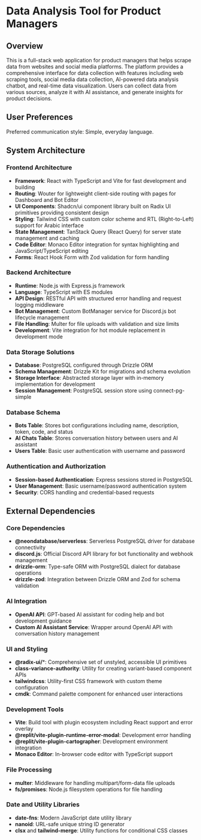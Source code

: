 # Data Analysis Tool for Product Managers

## Overview

This is a full-stack web application for product managers that helps scrape data from websites and social media platforms. The platform provides a comprehensive interface for data collection with features including web scraping tools, social media data collection, AI-powered data analysis chatbot, and real-time data visualization. Users can collect data from various sources, analyze it with AI assistance, and generate insights for product decisions.

## User Preferences

Preferred communication style: Simple, everyday language.

## System Architecture

### Frontend Architecture
- **Framework**: React with TypeScript and Vite for fast development and building
- **Routing**: Wouter for lightweight client-side routing with pages for Dashboard and Bot Editor
- **UI Components**: Shadcn/ui component library built on Radix UI primitives providing consistent design
- **Styling**: Tailwind CSS with custom color scheme and RTL (Right-to-Left) support for Arabic interface
- **State Management**: TanStack Query (React Query) for server state management and caching
- **Code Editor**: Monaco Editor integration for syntax highlighting and JavaScript/TypeScript editing
- **Forms**: React Hook Form with Zod validation for form handling

### Backend Architecture
- **Runtime**: Node.js with Express.js framework
- **Language**: TypeScript with ES modules
- **API Design**: RESTful API with structured error handling and request logging middleware
- **Bot Management**: Custom BotManager service for Discord.js bot lifecycle management
- **File Handling**: Multer for file uploads with validation and size limits
- **Development**: Vite integration for hot module replacement in development mode

### Data Storage Solutions
- **Database**: PostgreSQL configured through Drizzle ORM
- **Schema Management**: Drizzle Kit for migrations and schema evolution
- **Storage Interface**: Abstracted storage layer with in-memory implementation for development
- **Session Management**: PostgreSQL session store using connect-pg-simple

### Database Schema
- **Bots Table**: Stores bot configurations including name, description, token, code, and status
- **AI Chats Table**: Stores conversation history between users and AI assistant
- **Users Table**: Basic user authentication with username and password

### Authentication and Authorization
- **Session-based Authentication**: Express sessions stored in PostgreSQL
- **User Management**: Basic username/password authentication system
- **Security**: CORS handling and credential-based requests

## External Dependencies

### Core Dependencies
- **@neondatabase/serverless**: Serverless PostgreSQL driver for database connectivity
- **discord.js**: Official Discord API library for bot functionality and webhook management
- **drizzle-orm**: Type-safe ORM with PostgreSQL dialect for database operations
- **drizzle-zod**: Integration between Drizzle ORM and Zod for schema validation

### AI Integration
- **OpenAI API**: GPT-based AI assistant for coding help and bot development guidance
- **Custom AI Assistant Service**: Wrapper around OpenAI API with conversation history management

### UI and Styling
- **@radix-ui/***: Comprehensive set of unstyled, accessible UI primitives
- **class-variance-authority**: Utility for creating variant-based component APIs
- **tailwindcss**: Utility-first CSS framework with custom theme configuration
- **cmdk**: Command palette component for enhanced user interactions

### Development Tools
- **Vite**: Build tool with plugin ecosystem including React support and error overlay
- **@replit/vite-plugin-runtime-error-modal**: Development error handling
- **@replit/vite-plugin-cartographer**: Development environment integration
- **Monaco Editor**: In-browser code editor with TypeScript support

### File Processing
- **multer**: Middleware for handling multipart/form-data file uploads
- **fs/promises**: Node.js filesystem operations for file handling

### Date and Utility Libraries
- **date-fns**: Modern JavaScript date utility library
- **nanoid**: URL-safe unique string ID generator
- **clsx** and **tailwind-merge**: Utility functions for conditional CSS classes